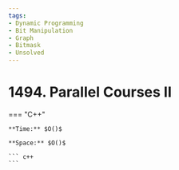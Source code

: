 ```yaml
---
tags:
- Dynamic Programming
- Bit Manipulation
- Graph
- Bitmask
- Unsolved
---
```



# 1494. Parallel Courses II

=== "C++"

    **Time:** $O()$

    **Space:** $O()$

    ``` c++
    ```